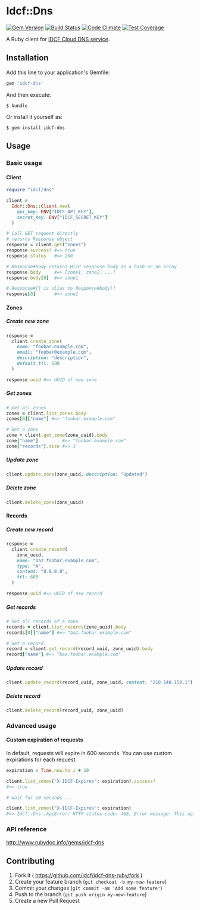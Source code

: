 # Idcf::Dns
[![Gem Version](https://badge.fury.io/rb/idcf-dns.svg)](http://badge.fury.io/rb/idcf-dns)
[![Build Status](https://travis-ci.org/idcf/idcf-dns-ruby.svg)](https://travis-ci.org/idcf/idcf-dns-ruby)
[![Code Climate](https://codeclimate.com/github/idcf/idcf-dns-ruby/badges/gpa.svg)](https://codeclimate.com/github/idcf/idcf-dns-ruby)
[![Test Coverage](https://codeclimate.com/github/idcf/idcf-dns-ruby/badges/coverage.svg)](https://codeclimate.com/github/idcf/idcf-dns-ruby/coverage)

A Ruby client for [IDCF Cloud DNS service](http://www.idcf.jp/cloud/dns/).

## Installation

Add this line to your application's Gemfile:

```ruby
gem 'idcf-dns'
```

And then execute:

    $ bundle

Or install it yourself as:

    $ gem install idcf-dns

## Usage
### Basic usage
#### Client
```ruby
require "idcf/dns"

client =
  Idcf::Dns::Client.new(
    api_key: ENV["IDCF_API_KEY"],
    secret_key: ENV["IDCF_SECRET_KEY"]
  )

# Call GET request directly
# returns Response object
response = client.get("zones")
response.success? #=> true
response.status   #=> 200

# Response#body returns HTTP response body as a hash or an array
response.body     #=> [zone1, zone2, ...]
response.body[0]  #=> zone1

# Response#[] is alias to Response#body[]
response[0]       #=> zone1
```

#### Zones
##### Create new zone
```ruby
response =
  client.create_zone(
    name: "foobar.example.com",
    email: "foobar@example.com",
    description: "description",
    default_ttl: 600
  )

response.uuid #=> UUID of new zone
```

##### Get zones
```ruby
# Get all zones
zones = client.list_zones.body
zones[0]["name"] #=> "foobar.example.com"

# Get a zone
zone = client.get_zone(zone_uuid).body
zone["name"]         #=> "foobar.example.com"
zone["records"].size #=> 3
```

##### Update zone
```ruby
client.update_zone(zone_uuid, description: "Updated")
```

##### Delete zone
```ruby
client.delete_zone(zone_uuid)
```

#### Records
##### Create new record
```ruby
response =
  client.create_record(
    zone_uuid,
    name: "baz.foobar.example.com",
    type: "A",
    content: "8.8.8.8",
    ttl: 600
  )

response.uuid #=> UUID of new record
```

##### Get records
```ruby
# Get all records of a zone
records = client.list_records(zone_uuid).body
records[0]["name"] #=> "baz.foobar.example.com"

# Get a record
record = client.get_record(record_uuid, zone_uuid).body
record["name"] #=> "baz.foobar.example.com"
```

##### Update record
```ruby
client.update_record(record_uuid, zone_uuid, content: "210.140.158.1")
```

##### Delete record
```ruby
client.delete_record(record_uuid, zone_uuid)
```

### Advanced usage
#### Custom expiration of requests 
In default, requests will expire in 600 seconds.
You can use custom expirations for each request.

```ruby
expiration = Time.now.to_i + 10

client.list_zones("X-IDCF-Expires": expiration).success?
#=> true

# wait for 10 seconds ...

client.list_zones("X-IDCF-Expires": expiration)
#=> Idcf::Dns::ApiError: HTTP status code: 403, Error message: This api request is expired., Reference: http://docs.idcf.jp/cloud/dns
```

### API reference
http://www.rubydoc.info/gems/idcf-dns

## Contributing

1. Fork it ( https://github.com/idcf/idcf-dns-ruby/fork )
2. Create your feature branch (`git checkout -b my-new-feature`)
3. Commit your changes (`git commit -am 'Add some feature'`)
4. Push to the branch (`git push origin my-new-feature`)
5. Create a new Pull Request
